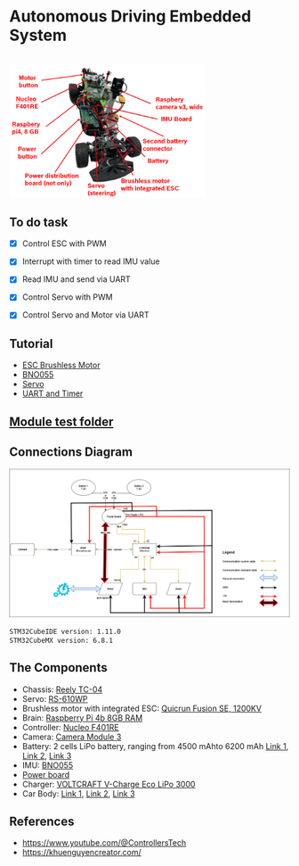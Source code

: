 # Autonomous Driving Embedded System

<br><img src="./images/Car.png" width="70%" height="50%"> </br>

## To do task
- [x] Control ESC with PWM
- [X] Interrupt with timer to read IMU value
- [x] Read IMU and send via UART
- [X] Control Servo with PWM
- [X] Control Servo and Motor via UART
 



## Tutorial
- [ESC Brushless Motor](./HARDWARE/ESC/README.md)
- [BNO055](./HARDWARE/BNO055/README.md)
- [Servo](./HARDWARE/SERVO/README.md)
- [UART and Timer](./SOFTWARE/UART/README.md)
  
## [Module test folder](./modules/)

## Connections Diagram

![image](./images/ConnectionDiagram.png)
```
STM32CubeIDE version: 1.11.0
STM32CubeMX version: 6.8.1
```

## The Components
- Chassis: [Reely TC-04](https://www.conrad.com/en/p/reely-tc-04-onroad-chassis-1-10-rc-model-car-electric-road-version-4wd-arr-1406735.html?refresh=true)
- Servo: [RS-610WP](https://www.conrad.com/en/p/reely-standard-servo-rs-610wp-mg-analogue-servo-gear-box-material-metal-connector-system-jr-2141322.html)
- Brushless motor with integrated ESC: [Quicrun Fusion SE, 1200KV](https://www.hobbywingdirect.com/collections/quicrun-fusion-se)
- Brain: [Raspberry Pi 4b 8GB RAM](https://www.raspberrypi.com/products/raspberry-pi-4-model-b/)
- Controller: [Nucleo F401RE](https://www.conrad.com/en/p/stmicroelectronics-pcb-design-board-nucleo-f401re-stm32-f4-series-1416924.html)
- Camera: [Camera Module 3](https://www.raspberrypi.com/products/camera-module-3/?variant=camera-module-3-wide)
- Battery: 2 cells LiPo battery, ranging from 4500 mAhto 6200 mAh [Link 1](https://www.conrad.com/en/p/conrad-energy-scale-model-battery-pack-lipo-7-4-v-5500-mah-no-of-cells-2-20-c-softcase-xt90-1344152.html), [Link 2](https://www.conrad.com/en/p/hacker-scale-model-battery-pack-lipo-74-v-5000-mah-no-of-cells-2-20-c-softcase-xt90-2178297.html), [Link 3](https://www.conrad.com/en/p/absima-scale-model-battery-pack-lipo-7-4-v-6200-mah-60-c-hard-case-xt90-2357348.html)
- IMU: [BNO055](https://www.proe.vn/adafruit-9-dof-absolute-orientation-imu-fusion-breakout-bno055)
- [Power board](./images/powerboard.png)
- Charger: [VOLTCRAFT V-Charge Eco LiPo 3000](https://www.conrad.com/en/p/voltcraft-v-charge-eco-lipo-3000-scale-model-battery-charger-230-v-3-a-lipolymer-1409525.html)
- Car Body: [Link 1](https://www.eurorc.com/product/21265/killerbody-lexus-rc-finished-body-orange-190mm), [Link 2](https://hpi-racing.ro/acasa/caroserie-vopsita-ford-mustang-mach-e-1400-200mm.html), [Link 3](https://hpi-racing.ro/onroadtouringdrift/caroserie-hpi-3d-bmw-m3-gt2-e92200mm.html)




## References
- https://www.youtube.com/@ControllersTech
- https://khuenguyencreator.com/